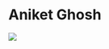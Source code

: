# Aniket Ghosh
<img src="https://www.google.com/url?sa=i&url=https%3A%2F%2Fmatthewajl.tumblr.com%2Fpost%2F115785996934%2Fthose-no-internet-feels&psig=AOvVaw2n8qdDnVDBNF4V_9b0GEZR&ust=1693402843469000&source=images&cd=vfe&opi=89978449&ved=0CBAQjRxqFwoTCKCSrtSBgoEDFQAAAAAdAAAAABAE">
